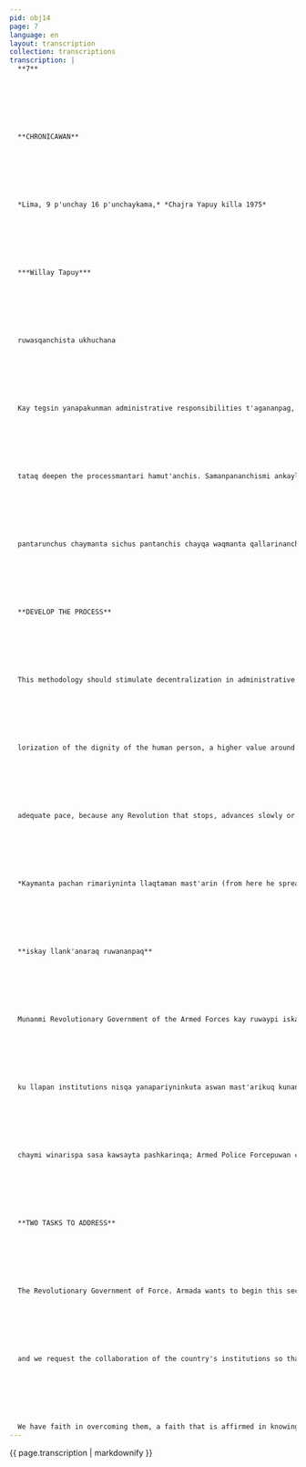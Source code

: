 ```yaml
---
pid: obj14
page: 7
language: en
layout: transcription
collection: transcriptions
transcription: |
  **7**
  
  
  
  
  
  
  
  **CHRONICAWAN**
  
  
  
  
  
  
  
  *Lima, 9 p'unchay 16 p'unchaykama,* *Chajra Yapuy killa 1975*
  
  
  
  
  
  
  
  ***Willay Tapuy***
  
  
  
  
  
  
  
  ruwasqanchista ukhuchana
  
  
  
  
  
  
  
  Kay tegsin yanapakunman administrative responsibilities t'agananpag, chaywantaq aswanmanta political leadership of the processman hunt'ayukunanchispaq. Chay mosoq tegsinqa yuyaychakuwanchismi rimapayakunanchispaq direct contactpi chaymanta mana willay rimanakuylla pichu chaymanta ch’uyachaymanta llajta runawar chaymanta aswanrag munayninkuna allinmanta qhawanapaq chyranta hunt’ayachipunapaq. Chaymanta kay teqsin ghawachiwallasuntaq ankaylli kallpaymata yuyay chakunanchispaq suyunchispa mosoq runa munasganchista chaymanta chaninchanapaq runakay sutinta, chay ch’icheq saminta, aupanakuy qallariyta. Ankaylliyninchista kurkunchananchispag. processtan iñinanchis. Icha Ima
  
  
  
  
  
  
  
  tataq deepen the processmantari hamut'anchis. Samanpananchismi ankaylli siminchista, chaywantaq ch'uyanchasun, chaywantaq mana allin pantay rimaykuna pisipechinapaq q'ewe simikunata, mana chegagmanta rimasqa chaymanta pisipachinku manan rimanakuyta ñujñumanta. Go deeper, noqaykupaqqa manan ñan t'osiychu; manan kutiririmaychu ruwayninchista. Yuyaychantaqsi saywaychananchis qallarimuyninchista p’uchukaq ruwayninchisman chayananchispaq usghayllamanta icha allin thaskiywan, imarayku ninanchispag: sichus Ch’aqway ankaylli qhepamun uthaq sinchi usqhayllata purin chayqa ñawpamantas ña pisipakun. Deepenqa, samanpansis ruwasqanchiskuna wakichay waqmanta, icha
  
  
  
  
  
  
  
  pantarunchus chaymanta sichus pantanchis chayqa waqmanta qallarinanchispaq sumaqpaq. Chaymanta inillantaq Government Planq saman pankunata chay manta mana qallari ruwaykunata. Hinamanta ninapaq sichus mosoj ruwaykunata iñispa sichus Ch'aqway ankaylli hunt’aykunata umachanqaku. Chaymanta iñillantaq sichus usqhayllata churasun chaymanta processmanta llogsimullanqataq mosoq llank'aykuna. p'uchukaq kamachiman iñinapaq. Iñillantaq, kayqa, sumajmanta kamachi hunt’ay Revolusion  Peruanaq hatun yuyaychakuyninwan, chaymanta qespichi nanchispag chay Social Democracy of Participation Penata.
  
  
  
  
  
  
  
  **DEVELOP THE PROCESS**
  
  
  
  
  
  
  
  This methodology should stimulate decentralization in administrative responsibilities, thus allowing the dedication of more time to the political management of the process. The new methodology also implies the maintenance of direct and permanent contact not only through informative and clarifying dialogue with the population but also through real verification of their problems for their adequate solution. This methodology will also allow a significant part of the revolutionary effort to be directed towards the formation of the mentality of the new man that the society, which we are building and reva, requires.
  
  
  
  
  
  
  
  lorization of the dignity of the human person, a higher value around which it is necessary to start a crusade. To specify our scheme, it is necessary to deepen the process. But what is meant by deepening the process of the Peruvian Revolution? It is necessary to specify the meaning of our revolutionary language, thus avoiding erroneous or self-serving interpretations that distort reality and make frank dialogue with the people difficult. Going deeper, for us, does not mean directional detours; It is not changing our objectives. It means intensifying the initial actions to achieve the final objective in less time, an intensification that must be continuous, permanent and led to
  
  
  
  
  
  
  
  adequate pace, because any Revolution that stops, advances slowly or irresponsibly accelerates, is destined to fail. Going deeper means reorienting the actions undertaken, if they have deviated from their purpose, recognizing errors and amending them. It also means starting the actions indicated in the Government Plan and not yet started. As well as specifying new specific objectives if they are going to meet the final objective of the Revolution. It also means applying quick and appropriate solutions to new problems that arise from the process itself, always orienting these solutions to the final scheme. It means, in short, strictly complying with the ideological postulates of the Peruvian Revolution, and thus achieving Social Democracy of Full Participation.
  
  
  
  
  
  
  
  *Kaymanta pachan rimariyninta llaqtaman mast'arin (from here he spread his word to the people).*
  
  
  
  
  
  
  
  **iskay llank'anaraq ruwananpaq**
  
  
  
  
  
  
  
  Munanmi Revolutionary Government of the Armed Forces kay ruwaypi iskay mit'an qallariyta, kawsasqanchispi yuraq raphinpi, llapallan llaqta masinchiskuna ch'ulla kayta atinanchispaq, kay ruwasqanchis ch'uyanchakunanpaq. Kay hinatan kutichishan huj nigenpi Ministrukuna tantakusqanpi rimasqan. Suyashaykuya, munasqaykuta, ruwasqaykuta lapallanku hamut’anankuta. Imapas ruwakuchun kamachi nisqanman hina amataq fiuqaykuta nanaq kamaykunata kay iskay mit'aq amachanaykupaq kamachiwachunkuchu, mana kutiqmi kamachikuna kunanqa kanqaku. Hujmantan ch'ulla kananchispaq peruvian nunakunata wajyariyku, hinaspataq pitwiy
  
  
  
  
  
  
  
  ku llapan institutions nisqa yanapariyninkuta aswan mast'arikuq kunan kichasqa ñankunapi llank'anankupaq. yachayninwan yanapanankupaq, kawsasqanwan, sayayninwan musuq masichayta hatarichinankupaq. LLAQTAMASIYKUNA: Iskay hatun llank'anaku nan, kunan kikin qallarinanchis: aswan allin llank’anata qatichinanchispaq musuq masichakuy sayarinanpaq qhapaq kaypi, sasa ruwaykuna pashkarikunapaq, paykunan llaqtanchista, llapan hawa llaqtakunatapas k'uyuykun. Atinaykupin iñiyku, chay iniymi astawan tajyan llank'aq llaqtawan, Suyunta qhawaq llaqtawan yupaykuqtiyku,
  
  
  
  
  
  
  
  chaymi winarispa sasa kawsayta pashkarinqa; Armed Police Forcepuwan ch'ullachasqa, musuq hamut'ayninchis amachananchispaq, National Revolusion kananpaq, Independent, Autonomous kananpaq America Suyu Teqsi Muyuq utirayaspa túisqan kananpaq; chaykunaq hawanmantaq, Peru Suyu warmikuna, qharikuna munasqanwan, hatun, ghapaq, chaninchaq, qespiq llaqta ruwayta munasqanku rayku. KAWSACHUN PERU! KAWSACHUN REVOLUTION!
  
  
  
  
  
  
  
  **TWO TASKS TO ADDRESS**
  
  
  
  
  
  
  
  The Revolutionary Government of Force. Armada wants to begin this second phase of the process on a blank page of history, so that all Peruvians have the opportunity to unite and contribute creativity, intelligence and action, in carrying out this process. The measure, adopted by the Council of Ministers in its first session, responds to this. We hope, therefore, that our intention and desire are understood. That we act within the norm already established in said agreement that the revolution is not forced to take painful measures for its defense that in this new phase will be irreversible. We renew the call for unity of all Peruvians
  
  
  
  
  
  
  
  and we request the collaboration of the country's institutions so that within the broader channels of participation that are open today, they contribute with their knowledge, experience and participation in the construction of the new society. Compatriots: Two tasks of similar importance and priority constitute objectives that we have to address today: The continuation of efficient work to build the new society and the solution of the economic problems of our people that arise from the situation that currently involves all the countries of the world.
  
  
  
  
  
  
  
  We have faith in overcoming them, a faith that is affirmed in knowing that we have a patriotic and hardworking people who grow in the face of difficulties; Forces, Navy and Police solidly united in defense of an ideal of a new Homeland; a National, Independent and Autonomous Revolution that is admiration and hope in America and in the entire world; and, above all, we also count on the desire of the men and women of Peru to forge a great, powerful, just and free country. LONG LIVE PERU! LONG LIVE THE REVOLUTION!
---
```


{{ page.transcription | markdownify }}
